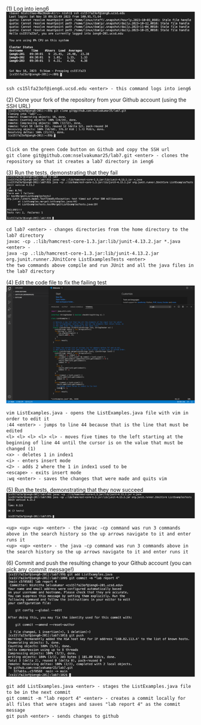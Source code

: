 (1) Log into ieng6  
![step 1](https://raw.githubusercontent.com/nselvakumar25/cse15l-lab-reports/main/step1-lab4.png)  
~~~
ssh cs15lfa23of@ieng6.ucsd.edu <enter> - this command logs into ieng6
~~~
(2) Clone your fork of the repository from your Github account (using the SSH URL)  
![step 2](https://raw.githubusercontent.com/nselvakumar25/cse15l-lab-reports/main/step2-lab4.png)  
~~~
Click on the green Code button on Github and copy the SSH url
git clone git@github.com:nselvakumar25/lab7.git <enter> - clones the repository so that it creates a lab7 directory in ieng6
~~~
(3) Run the tests, demonstrating that they fail  
![step 3](https://raw.githubusercontent.com/nselvakumar25/cse15l-lab-reports/main/step3-lab4.png)  
~~~
cd lab7 <enter> - changes directories from the home directory to the lab7 directory
javac -cp .:lib/hamcrest-core-1.3.jar:lib/junit-4.13.2.jar *.java <enter> - 
java -cp .:lib/hamcrest-core-1.3.jar:lib/junit-4.13.2.jar org.junit.runner.JUnitCore ListExamplesTests <enter>
the two commands above compile and run JUnit and all the java files in the lab7 directory
~~~
(4) Edit the code file to fix the failing test  
![step 4](https://raw.githubusercontent.com/nselvakumar25/cse15l-lab-reports/main/step4-lab4.png)  
~~~
vim ListExamples.java - opens the ListExamples.java file with vim in order to edit it
:44 <enter> - jumps to line 44 because that is the line that must be edited
<l> <l> <l> <l> <l> - moves five times to the left starting at the beginning of line 44 until the cursor is on the value that must be changed (1)
<x> - deletes 1 in index1
<i> - enters insert mode
<2> - adds 2 where the 1 in index1 used to be
<escape> - exits insert mode
:wq <enter> - saves the changes that were made and quits vim
~~~
(5) Run the tests, demonstrating that they now succeed  
![step 5](https://raw.githubusercontent.com/nselvakumar25/cse15l-lab-reports/main/step5-lab4.png)  
~~~
<up> <up> <up> <enter> - the javac -cp command was run 3 commands above in the search history so the up arrows navigate to it and enter runs it 
<up> <up> <enter> - the java -cp command was run 3 commands above in the search history so the up arrows navigate to it and enter runs it 
~~~
(6) Commit and push the resulting change to your Github account (you can pick any commit message!)  
![step 6](https://raw.githubusercontent.com/nselvakumar25/cse15l-lab-reports/main/step6-lab4.png)  
~~~
git add ListExamples.java <enter> - stages the ListExamples.java file to be in the next commit
git commit -m "lab report 4" <enter> - creates a commit locally for all files that were stages and saves "lab report 4" as the commit message
git push <enter> - sends changes to github
~~~

